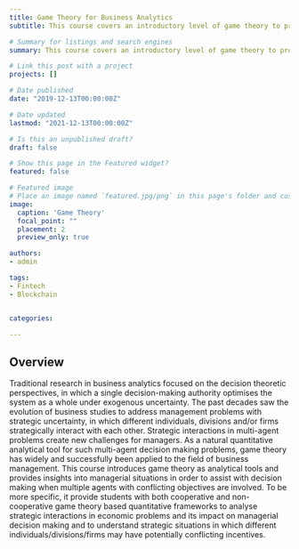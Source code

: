 ```yaml
---
title: Game Theory for Business Analytics
subtitle: This course covers an introductory level of game theory to provide analytical tools for business applications.

# Summary for listings and search engines
summary: This course covers an introductory level of game theory to provide analytical tools for business applications.

# Link this post with a project
projects: []

# Date published
date: "2019-12-13T00:00:00Z"

# Date updated
lastmod: "2021-12-13T00:00:00Z"

# Is this an unpublished draft?
draft: false

# Show this page in the Featured widget?
featured: false

# Featured image
# Place an image named `featured.jpg/png` in this page's folder and customize its options here.
image:
  caption: 'Game Theory'
  focal_point: ""
  placement: 2
  preview_only: true

authors:
- admin

tags:
- Fintech
- Blockchain


categories:

---
```


## Overview

Traditional research in business analytics focused on the decision theoretic perspectives, in which a single decision-making authority optimises the system as a whole under exogenous uncertainty. The past decades saw the evolution of business studies to address management problems with strategic uncertainty, in which different individuals, divisions and/or firms strategically interact with each other. Strategic interactions in multi-agent problems create new challenges for managers. As a natural quantitative analytical tool for such multi-agent decision making problems, game theory has widely and successfully been applied to the field of business management. This course introduces game theory as analytical tools and provides insights into managerial situations in order to assist with decision making when multiple agents with conflicting objectives are involved. To be more specific, it provide students with both cooperative and non-cooperative game theory based quantitative frameworks to analyse strategic interactions in economic problems and its impact on managerial decision making and to understand strategic situations in which different individuals/divisions/firms may have potentially conflicting incentives.
